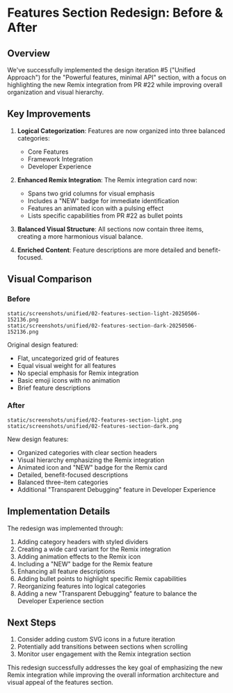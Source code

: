 # Features Section Redesign: Before & After

## Overview

We've successfully implemented the design iteration #5 ("Unified Approach") for the "Powerful features, minimal API" section, with a focus on highlighting the new Remix integration from PR #22 while improving overall organization and visual hierarchy.

## Key Improvements

1. **Logical Categorization**: Features are now organized into three balanced categories:

   - Core Features
   - Framework Integration
   - Developer Experience

2. **Enhanced Remix Integration**: The Remix integration card now:

   - Spans two grid columns for visual emphasis
   - Includes a "NEW" badge for immediate identification
   - Features an animated icon with a pulsing effect
   - Lists specific capabilities from PR #22 as bullet points

3. **Balanced Visual Structure**: All sections now contain three items, creating a more harmonious visual balance.

4. **Enriched Content**: Feature descriptions are more detailed and benefit-focused.

## Visual Comparison

### Before

```
static/screenshots/unified/02-features-section-light-20250506-152136.png
static/screenshots/unified/02-features-section-dark-20250506-152136.png
```

Original design featured:

- Flat, uncategorized grid of features
- Equal visual weight for all features
- No special emphasis for Remix integration
- Basic emoji icons with no animation
- Brief feature descriptions

### After

```
static/screenshots/unified/02-features-section-light.png
static/screenshots/unified/02-features-section-dark.png
```

New design features:

- Organized categories with clear section headers
- Visual hierarchy emphasizing the Remix integration
- Animated icon and "NEW" badge for the Remix card
- Detailed, benefit-focused descriptions
- Balanced three-item categories
- Additional "Transparent Debugging" feature in Developer Experience

## Implementation Details

The redesign was implemented through:

1. Adding category headers with styled dividers
2. Creating a wide card variant for the Remix integration
3. Adding animation effects to the Remix icon
4. Including a "NEW" badge for the Remix feature
5. Enhancing all feature descriptions
6. Adding bullet points to highlight specific Remix capabilities
7. Reorganizing features into logical categories
8. Adding a new "Transparent Debugging" feature to balance the Developer Experience section

## Next Steps

1. Consider adding custom SVG icons in a future iteration
2. Potentially add transitions between sections when scrolling
3. Monitor user engagement with the Remix integration section

This redesign successfully addresses the key goal of emphasizing the new Remix integration while improving the overall information architecture and visual appeal of the features section.
